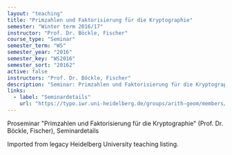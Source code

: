 ```yaml
---
layout: "teaching"
title: "Primzahlen und Faktorisierung für die Kryptographie"
semester: "Winter term 2016/17"
instructor: "Prof. Dr. Böckle, Fischer"
course_type: "Seminar"
semester_term: "WS"
semester_year: "2016"
semester_key: "WS2016"
semester_sort: "20162"
active: false
instructors: "Prof. Dr. Böckle, Fischer"
description: "Seminar: Primzahlen und Faktorisierung für die Kryptographie"
links:
  - label: "Seminardetails"
    url: "https://typo.iwr.uni-heidelberg.de/groups/arith-geom/members/konrad-fischer/proseminar-primzahlen-und-faktorisierung.html"
---
```


Proseminar "Primzahlen und Faktorisierung für die Kryptographie" (Prof. Dr. Böckle, Fischer), Seminardetails

Imported from legacy Heidelberg University teaching listing.